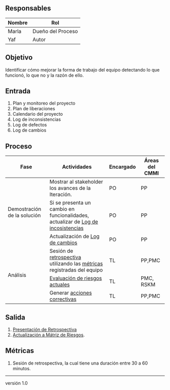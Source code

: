 ## Responsables
| Nombre    | Rol               | 
| --------- | ----------------- | 
| Marla     | Dueño del Proceso | 
| Yaf | Autor |


## Objetivo
Identificar cómo mejorar la forma de trabajo del equipo detectando lo que funcionó, lo que no y la razón de ello.


## Entrada 
1. Plan y monitoreo del proyecto
2. Plan de liberaciones
3. Calendario del proyecto
4. Log de inconsistencias
5. Log de defectos
6. Log de cambios

## Proceso
<table>
  <thead>
    <tr>
      <th>Fase</th>
      <th>Actividades</th>
      <th>Encargado</th>
      <th>Áreas del CMMI</th>
    </tr>
  </thead>
  <tbody>
    <tr>
      <td rowspan="3">Demostración de la solución</td>
        <td>Mostrar al stakeholder los avances de la Iteración.</td>
        <td>PO</td>
        <td>PP</td>
    </tr>
    <tr>
        <td>Si se presenta un cambio en funcionalidades, actualizar de <a href="https://docs.google.com/spreadsheets/d/1LJBa3L4L6kyVMiC2n8WxKfYz4tH5eatCR0WTTe5kJVw/edit#gid=1200040460">Log de incosistencias</a></td>
        <td>PO</td>
        <td>PP</td>
     </tr>
     <tr>
        <td>Actualización de <a href="https://docs.google.com/spreadsheets/d/1LJBa3L4L6kyVMiC2n8WxKfYz4tH5eatCR0WTTe5kJVw/edit#gid=1200040460">Log de cambios</a></td>
        <td>PO</td>
        <td>PP</td>
     </tr>
     <tr>
         <td rowspan="3">Análisis</td>
         <td>
             Sesión de <a href="https://docs.google.com/presentation/d/12MnN0y6ZLH3cZj34giITkOceMhmeGRBj/edit#slide=id.p6"> retrospectiva </a> utilizando las <a href="https://docs.google.com/spreadsheets/d/1RpU0kmGCRSH35LN6ZTPPkAXsNAeiS_OLvBdqoJsp060/edit#gid=0"> métricas </a> registradas del equipo 
          </td>
         <td>TL</td>
      <td>PP,PMC</td>
    </tr>
    <tr>
        <td><a href="https://github.com/novaDepto/Nova/wiki/Proceso-de-gesti%C3%B3n-de-riesgos">Evaluación de riesgos actuales</a></td>
         <td>TL</td>
      <td>PMC, RSKM</td>
    </tr>
    <tr>
        <td>Generar <a href="https://github.com/novaDepto/Nova/wiki/Proceso-de-acciones-correctivas">acciones correctivas</a></td>
         <td>TL</td>
      <td>PP,PMC</td>
    </tr>
  </tbody>
</table>

## Salida
1. [Presentación  de Retrospectiva](https://docs.google.com/presentation/d/12MnN0y6ZLH3cZj34giITkOceMhmeGRBj/edit#slide=id.p6)
3. [Actualización a Mátriz de Riesgos](https://docs.google.com/spreadsheets/d/18VTmqZFssfmSA94mQ-7-Vk1mXdO4NWjvTCE1Hzx7w4g/edit?usp=sharing). 


## Métricas
1. Sesión de retrospectiva, la cual tiene una duración entre 30 a 60 minutos.

***
versión 1.0